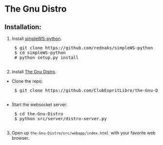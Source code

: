 The Gnu Distro
==============

## Installation:  

1. Install [simpleWS-python](https://github.com/rednaks/simpleWS-python).
    <pre>
    $ git clone https://github.com/rednaks/simpleWS-python
    $ cd simpleWS-python
    # python setup.py install
    </pre>
2. Install [The Gnu Distro](https://github.com/ClubEspritLibre/the-Gnu-Distro.git).
  * Clone the repo:
     <pre>
     $ git clone https://github.com/ClubEspritLibre/the-Gnu-Distro.git
     </pre>
  * Start the websocket server:
     <pre>
     $ cd the-Gnu-Distro
     $ python src/server/distro-server.py 
     </pre>

3. Open up <code>the-Gnu-Distro/src/webapp/index.html </code>with your favorite web browser.
